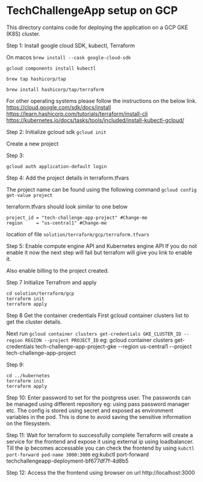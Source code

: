 # TechChallengeApp setup on GCP

This directory contains code for deploying the application on a GCP GKE (K8S) cluster.

Step 1: Install google cloud SDK, kubectl, Terraform

On macos
```brew install --cask google-cloud-sdk```

```gcloud components install kubectl```

```brew tap hashicorp/tap``` 

```brew install hashicorp/tap/terraform```


For other operating systems please follow the instructions on the below link.
https://cloud.google.com/sdk/docs/install
https://learn.hashicorp.com/tutorials/terraform/install-cli
https://kubernetes.io/docs/tasks/tools/included/install-kubectl-gcloud/


Step 2: Initialize gcloud sdk
```gcloud init```

Create a new project

Step 3: 

```gcloud auth application-default login```

Step 4: Add the project details in terraform.tfvars

The project name can be found using the following command 
```gcloud config get-value project```

terraform.tfvars should look similar to one below

```
project_id = "tech-challenge-app-project" #Change-me
region     = "us-central1" #Change-me
```
location of file ```solution/terraform/gcp/terraform.tfvars```

Step 5: Enable compute engine API and Kubernetes engine API
If you do not enable it now the next step will fail but terrafom will give you link to enable it.

Also enable billing to the project created.

Step 7 Initialize Terrafrom and apply
```
cd solution/terraform/gcp
terraform init
terraform apply
```
Step 8 Get the container credentials
First gcloud container clusters list to get the cluster details.

Next run ```gcloud container clusters get-credentials GKE_CLUSTER_ID --region REGION --project PROJECT_ID```
eg: gcloud container clusters get-credentials tech-challenge-app-project-gke --region us-central1 --project tech-challenge-app-project

Step 9:
```
cd ../kubernetes
terraform init
terraform apply
```
Step 10:
Enter password to set for the postgress user. The passwords can be managed using different repository eg: using pass password manager etc.
The config is stored using secret and exposed as environment variables in the pod. This is done to avoid saving the sensitive information on the filesystem. 

Step 11: 
Wait for terraform to successfully complete
Terraform will create a service for the frontend and expose it using external ip using loadbalancer.
Till the ip becomes accessable you can check the frontend by using ```kubctl port-forward pod-name 3000:3000```
eg:kubctl port-forward techchallengeapp-deployment-bf677df7f-4d8b5

Step 12:
Access the the frontend using browser on url http://localhost:3000

